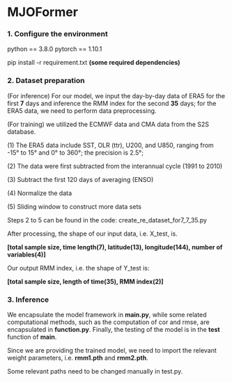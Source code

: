 # MJOFormer
### 1. Configure the environment

python == 3.8.0 pytorch == 1.10.1

pip install -r requirement.txt **(some required dependencies)**

### 2. Dataset preparation

(For inference) For our model, we input the day-by-day data of ERA5 for the first **7** days and inference the RMM index for the second **35** days; for the ERA5 data, we need to perform data preprocessing.

(For training) we utilized the ECMWF data and CMA data from the S2S database.

(1) The ERA5 data include SST, OLR (ttr), U200, and U850, ranging from -15° to 15° and 0° to 360°; the precision is 2.5°;

(2) The data were first subtracted from the interannual cycle (1991 to 2010)

(3) Subtract the first 120 days of averaging (ENSO)

(4) Normalize the data

(5) Sliding window to construct more data sets

Steps 2 to 5 can be found in the code: create_re_dataset_for7_7_35.py

After processing, the shape of our input data, i.e. X_test, is.

**[total sample size, time length(7), latitude(13), longitude(144), number of variables(4)]**

Our output RMM index, i.e. the shape of Y_test is:

**[total sample size, length of time(35), RMM index(2)]**

### 3. Inference

We encapsulate the model framework in **main.py**, while some related computational methods, such as the computation of cor and rmse, are encapsulated in **function.py**. Finally, the testing of the model is in the **test** function of **main**.

Since we are providing the trained model, we need to import the relevant weight parameters, i.e. **rmm1.pth** and **rmm2.pth**.

Some relevant paths need to be changed manually in test.py.
